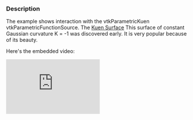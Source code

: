 ### Description

The example shows interaction with the vtkParametricKuen vtkParametricFunctionSource.
The [Kuen Surface](http://mathworld.wolfram.com/KuenSurface.html) This surface of constant Gaussian curvature K = -1 was discovered early. It is very popular because of its beauty.

Here's the embedded video:
<br>
<iframe width="256" src="https://www.youtube.com/embed/vaYORrzl8DI" frameborder="0" allow="accelerometer; autoplay; loop; encrypted-media; gyroscope; picture-in-picture" allowfullscreen></iframe>
